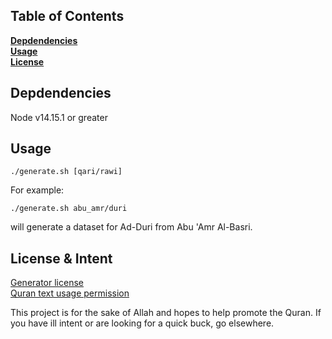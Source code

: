## Table of Contents
**[Depdendencies](#dependencies)**<br>
**[Usage](#usage)**<br>
**[License](#license)**<br>


## Depdendencies

Node v14.15.1 or greater

## Usage

`./generate.sh [qari/rawi]`

For example:

`./generate.sh abu_amr/duri`

will generate a dataset for Ad-Duri from Abu 'Amr Al-Basri.

## License & Intent

[Generator license](../master/LICENSE)<br>
[Quran text usage permission](../master/LICENSE-mushaf)

This project is for the sake of Allah and hopes to help promote the Quran. If you have ill intent or are looking for a quick buck, go elsewhere.

